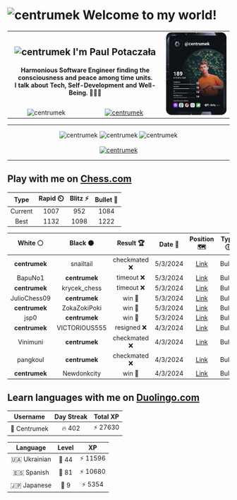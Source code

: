 <h1>
  <img
    src="https://emojis.slackmojis.com/emojis/images/1531849430/4246/blob-sunglasses.gif"
    width="30"
    alt="centrumek"
  />
  Welcome to my world!
</h1>

<table>
  <tbody>
    <tr>
      <td align="center" width="70%" colspan="2">
        <h2>
          <img
            src="https://raw.githubusercontent.com/MartinHeinz/MartinHeinz/master/wave.gif"
            width="30px"
            alt="centrumek"
          />
          I'm Paul Potaczała
        </h2>
        <h4>
          Harmonious Software Engineer finding the consciousness and peace among time units.
          <br/>
          I talk about Tech, Self-Development and Well-Being. 🌿🧘🚀
        </h4>
      </td>
      <td width="30%" rowspan="2">
        <a href="https://app.daily.dev/centrumek">
          <img
            src="./devcard.svg"
            alt="centrumek"
          />
        </a>
      </td>
    </tr>
    <tr align="center">
      <td>
        <img
          src="https://komarev.com/ghpvc/?username=centrumek&label=visitors&color=0e75b6&style=flat"
          alt="centrumek"
        >
      </td>
      <td>
        <a href="https://stackoverflow.com/users/14496012/centrumek">
          <img
            src="https://stackoverflow.com/users/flair/14496012.png?theme=dark"
            alt="centrumek"
          >
        </a>
      </td>
    </tr>
  </tbody>
</table>

---
<div align="center">
  <img 
    src="https://github-readme-stats.vercel.app/api?username=centrumek&show_icons=true&count_private=true&theme=dark&hide_border=true&hide=issues,contribs&bg_color=00000000"
    alt="centrumek"
  />
  <img
    src="https://github-readme-stats.vercel.app/api/top-langs/?username=centrumek&layout=compact&hide_border=true&theme=dark&bg_color=00000000&langs_count=6&exclude_repo=air-statistic-app"
    alt="centrumek"
  />
  <img 
    src="https://github-readme-streak-stats.herokuapp.com?user=centrumek&theme=dark&hide_border=true&background=FFFFFF00"
    alt="centrumek"
  />
  <br/>
  <br/>
  <a href="https://www.buymeacoffee.com/centrumek">
    <img
      src="https://cdn.buymeacoffee.com/buttons/v2/default-orange.png"
      height="50"
      width="210"
      alt="centrumek"
    />
  </a>
</div>

---

## Play with me on [Chess.com](https://www.chess.com/member/centrumek)

<div align="center">
<!--START_SECTION:chessStats-->
<!-- Automatically generated with https://github.com/Balastrong/chess-stats-action -->

| Type | Rapid ⏲️ | Blitz ⚡ | Bullet 🔫 |
|:---:|:---:|:---:|:---:|
| Current | 1007 | 952 | 1084 |
| Best | 1132 | 1098 | 1222 |

| White ⚪ | Black ⚫ | Result 🏆 | Date 📅 | Position 🗺️ | Type 🕕 |
|:---:|:---:|:---:|:---:|:---:|:---:|
| **centrumek** | snailtail | checkmated ❌ | 5/3/2024 | <a href="http://www.ee.unb.ca/cgi-bin/tervo/fen.pl?select=r5k1/p4p1p/1nb3pq/4b3/P5P1/7K/7P/2RQ2NR w - -">Link</a> | Bullet |
| BapuNo1 | **centrumek** | timeout ❌ | 5/3/2024 | <a href="http://www.ee.unb.ca/cgi-bin/tervo/fen.pl?select=b1k5/p6r/8/1pK5/8/2P5/PP6/8 b - -">Link</a> | Bullet |
| **centrumek** | krycek_chess | timeout ❌ | 5/3/2024 | <a href="http://www.ee.unb.ca/cgi-bin/tervo/fen.pl?select=7k/6R1/7p/p3B3/b4PK1/4P3/rp4PP/8 w - -">Link</a> | Bullet |
| JulioChess09 | **centrumek** | win 🥇 | 5/3/2024 | <a href="http://www.ee.unb.ca/cgi-bin/tervo/fen.pl?select=5r2/ppp2k2/5qnp/4p1pQ/4P3/1P1rB1P1/P4PK1/R6R w - -">Link</a> | Bullet |
| **centrumek** | ZokaZokiPoki | win 🥇 | 5/3/2024 | <a href="http://www.ee.unb.ca/cgi-bin/tervo/fen.pl?select=2Q5/p7/3k2pp/R1b5/4p1P1/8/2K2P1P/8 b - -">Link</a> | Bullet |
| jsp0 | **centrumek** | win 🥇 | 5/3/2024 | <a href="http://www.ee.unb.ca/cgi-bin/tervo/fen.pl?select=1k1r3r/p2qb3/Bpp2n1p/4pnB1/5Q2/8/PPP2PPP/R4RK1 w - -">Link</a> | Bullet |
| **centrumek** | VICTORIOUS555 | resigned ❌ | 4/3/2024 | <a href="http://www.ee.unb.ca/cgi-bin/tervo/fen.pl?select=r3k2r/pp3ppp/2p5/3p1b2/1P3P2/2P1P3/P2B4/4R1K1 w kq -">Link</a> | Bullet |
| Vinimuni | **centrumek** | checkmated ❌ | 4/3/2024 | <a href="http://www.ee.unb.ca/cgi-bin/tervo/fen.pl?select=8/2p5/Qk1p4/1P2p3/1P1nP3/3P1q2/5P2/2R2K2 b - -">Link</a> | Bullet |
| pangkoul | **centrumek** | checkmated ❌ | 4/3/2024 | <a href="http://www.ee.unb.ca/cgi-bin/tervo/fen.pl?select=rnk4r/ppQ3p1/2p1N3/2b3qp/8/2N1P3/PPP4P/R1B2R1K b - -">Link</a> | Bullet |
| **centrumek** | Newdonkcity | win 🥇 | 4/3/2024 | <a href="http://www.ee.unb.ca/cgi-bin/tervo/fen.pl?select=3R2r1/2r2k1p/p1p3p1/P1b2pP1/2K4P/q3p3/1N6/3R4 b - -">Link</a> | Bullet |

<!--END_SECTION:chessStats-->
</div>

## Learn languages with me on [Duolingo.com](https://www.duolingo.com/profile/Centrumek)

<div align="center">
<!--START_SECTION:duolingoStats-->
<!-- Automatically generated with https://github.com/centrumek/duolingo-readme-stats-->

| Username | Day Streak | Total XP |
|:---:|:---:|:---:|
| 👤 Centrumek | 🔥 402 | ⚡ 27630 |

| Language | Level | XP |
|:---:|:---:|:---:|
| 🇺🇦 Ukrainian | 👑 44 | ⚡ 11596 |
| 🇪🇸 Spanish | 👑 81 | ⚡ 10680 |
| 🇯🇵 Japanese | 👑 9 | ⚡ 5354 |

<!--END_SECTION:duolingoStats-->
</div>
<!--
**centrumek/centrumek** is a ✨ _special_ ✨ repository because its `README.md` (this file) appears on your GitHub profile.

Here are some ideas to get you started:

- 🔭 I’m currently working on ...
- 🌱 I’m currently learning ...
- 👯 I’m looking to collaborate on ...
- 🤔 I’m looking for help with ...
- 💬 Ask me about ...
- 📫 How to reach me: ...
- 😄 Pronouns: ...
- ⚡ Fun fact: ...
-->
